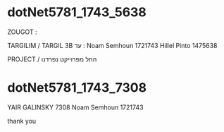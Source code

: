 # dotNet5781_1743_5638

ZOUGOT :
  
  
TARGILIM /
TARGIL 3B עד : 
  Noam Semhoun 1721743
  Hillel Pinto 1475638


PROJECT /
החל מפרוייקט  נפרדנו 

# dotNet5781_1743_7308

YAIR GALINSKY 7308
Noam Semhoun 1721743


  thank you
